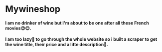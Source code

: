 # Mywineshop
#### I am no drinker of wine but I'm about to be one after all these French movies😉😉.
#### I am too lazy🥴 to go through the whole website so i built a scraper to get the wine title, their price and a litte description🤗.
